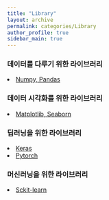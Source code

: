 ```yaml
---
title: "Library"
layout: archive
permalink: categories/Library
author_profile: true
sidebar_main: true
---
```


### 데이터를 다루기 위한 라이브러리  
<li><a href="/numpy" class="splitter">Numpy, Pandas</a></li>  

### 데이터 시각화를 위한 라이브러리  

<li><a href="/matplotlib" class="splitter">Matplotlib, Seaborn</a></li> 


### 딥러닝을 위한 라이브러리

<li><a href="/keras" class="splitter">Keras</a></li>  
<li><a href="/pytorch" class="splitter">Pytorch</a></li>  


### 머신러닝을 위한 라이브러리  

<li><a href="/sklearn" class="splitter">Sckit-learn</a></li> 


